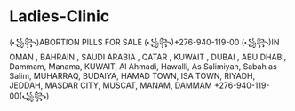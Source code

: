 # Ladies-Clinic
(꧁꧂)ABORTION PILLS FOR SALE (꧁꧂)+276-940-119-00 (꧁꧂)IN OMAN , BAHRAIN , SAUDI ARABIA , QATAR , KUWAIT , DUBAI , ABU DHABI, Dammam, Manama, KUWAIT, Al Ahmadi, Hawalli, As Salimiyah, Sabah as Salim, MUHARRAQ, BUDAIYA, HAMAD TOWN, ISA TOWN, RIYADH, JEDDAH, MASDAR CITY, MUSCAT, MANAM, DAMMAM +276-940-119-00(꧁꧂)
